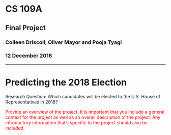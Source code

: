 # CS 109A
## Final Project
### Colleen Driscoll, Oliver Mayor and Pooja Tyagi
### 12 December 2018
___

# Predicting the 2018 Election



Research Question: Which candidates will be elected to the U.S. House of Representatives in 2018?

<span style="color:red">
Provide an overview of the project. It is important that you include a general context for the project as well as an overall description of the project. Any introductory information that’s specific to the project should also be included.
</span>
